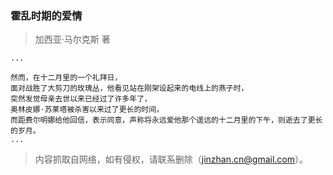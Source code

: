 ### 霍乱时期的爱情
> 加西亚·马尔克斯 著


```
...

然而，在十二月里的一个礼拜日，
面对战胜了大剪刀的玫瑰丛，他看见站在刚架设起来的电线上的燕子时，
突然发觉母亲去世以来已经过了许多年了，
奥林皮娜·苏莱塔被杀害以来过了更长的时间，
而距费尔明娜给他回信，表示同意，声称将永远爱他那个遥远的十二月里的下午，则逝去了更长的岁月。
...

```


> 内容抓取自网络，如有侵权，请联系删除（jinzhan.cn@gmail.com）。
